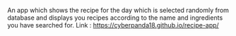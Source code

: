 An app which shows the recipe for the day which is selected randomly from database and displays you recipes according to the name and ingredients you have searched for.
Link : https://cyberpanda18.github.io/recipe-app/
